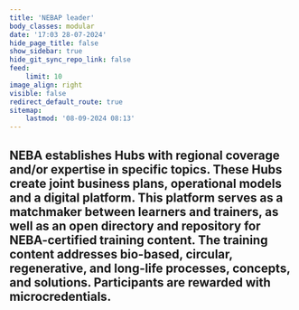 ```yaml
---
title: 'NEBAP leader'
body_classes: modular
date: '17:03 28-07-2024'
hide_page_title: false
show_sidebar: true
hide_git_sync_repo_link: false
feed:
    limit: 10
image_align: right
visible: false
redirect_default_route: true
sitemap:
    lastmod: '08-09-2024 08:13'
---
```


## NEBA establishes Hubs with regional coverage and/or expertise in specific topics. These Hubs create joint business plans, operational models and a digital platform. This platform serves as a matchmaker between learners and trainers, as well as an open directory and repository for NEBA-certified training content. The training content addresses bio-based, circular, regenerative, and long-life processes, concepts, and solutions. Participants are rewarded with microcredentials.